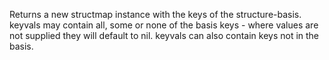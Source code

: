 Returns a new structmap instance with the keys of the
  structure-basis. keyvals may contain all, some or none of the basis
  keys - where values are not supplied they will default to nil.
  keyvals can also contain keys not in the basis.